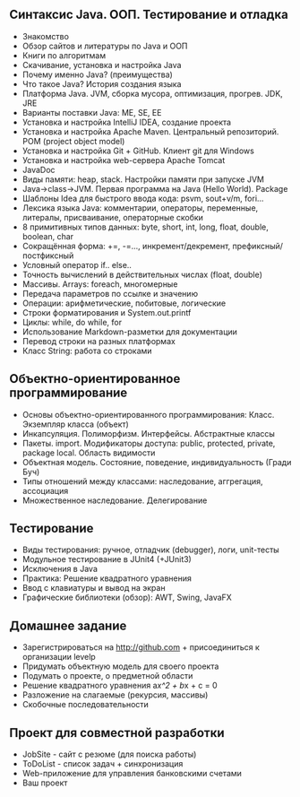 
Синтаксис Java. ООП. Тестирование и отладка
-------------------------------------------
* Знакомство
* Обзор сайтов и литературы по Java и ООП
* Книги по алгоритмам
* Скачивание, установка и настройка Java
* Почему именно Java? (преимущества)
* Что такое Java? История создания языка
* Платформа Java. JVM, сборка мусора, оптимизация, прогрев. JDK, JRE
* Варианты поставки Java: ME, SE, EE
* Установка и настройка IntelliJ IDEA, создание проекта
* Установка и настройка Apache Maven. Центральный репозиторий. POM (project object model)
* Установка и настройка Git + GitHub. Клиент git для Windows
* Установка и настройка web-сервера Apache Tomcat
* JavaDoc
* Виды памяти: heap, stack. Настройки памяти при запуске JVM
* Java->class->JVM. Первая программа на Java (Hello World). Package
* Шаблоны Idea для быстрого ввода кода: psvm, sout+v/m, fori...
* Лексика языка Java: комментарии, операторы, переменные, литералы, присваивание, операторные скобки
* 8 примитивных типов данных: byte, short, int, long, float, double, boolean, char
* Сокращённая форма: +=, -=..., инкремент/декремент, префиксный/постфиксный
* Условный оператор if.. else..
* Точность вычислений в действительных числах (float, double)
* Массивы. Arrays: foreach, многомерные
* Передача параметров по ссылке и значению
* Операции: арифметические, побитовые, логические
* Строки форматирования и System.out.printf
* Циклы: while, do while, for
* Использование Markdown-разметки для документации
* Перевод строки на разных платформах
* Класс String: работа со строками

Объектно-ориентированное программирование
-----------------------------------------
* Основы объектно-ориентированного программирования: Класс. Экземпляр класса (объект)
* Инкапсуляция. Полиморфизм. Интерфейсы. Абстрактные классы
* Пакеты. import. Модификаторы доступа: public, protected, private, package local. Область видимости
* Объектная модель. Состояние, поведение, индивидуальность (Гради Буч)
* Типы отношений между классами: наследование, аггрегация, ассоциация
* Множественное наследование. Делегирование

﻿Тестирование
-------------
* Виды тестирования: ручное, отладчик (debugger), логи, unit-тесты
* Модульное тестирование в JUnit4 (+JUnit3)
* Исключения в Java
* Практика: Решение квадратного уравнения
* Ввод с клавиатуры и вывод на экран
* ﻿Графические библиотеки (обзор): AWT, Swing, JavaFX

﻿Домашнее задание
-----------------
* Зарегистрироваться на http://github.com + присоединиться к организации levelp
* Придумать объектную модель для своего проекта
* Подумать о проекте, о предметной области
* Решение квадратного уравнения a*x^2 + b*x + c = 0
* Разложение на слагаемые (рекурсия, массивы)
* Скобочные последовательности

Проект для совместной разработки
--------------------------------
* JobSite - сайт с резюме (для поиска работы)
* ToDoList - список задач + синхронизация
* Web-приложение для управления банковскими счетами
* Ваш проект
